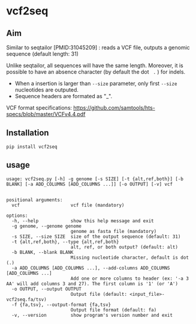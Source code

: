 # vcf2seq


## Aim

Similar to seqtailor [PMID:31045209] : reads a VCF file, outputs a genomic sequence (default length: 31)

Unlike seqtailor, all sequences will have the same length. Moreover, it is possible to have an absence character (by default the dot ` .` ) for indels.

- When a insertion is larger than ``--size`` parameter, only first ``--size`` nucleotides are outputed.
- Sequence headers are formated as "<chr>_<position>_<ref>_<alt>".

VCF format specifications: https://github.com/samtools/hts-specs/blob/master/VCFv4.4.pdf


## Installation

```
pip install vcf2seq
```


## usage

```
usage: vcf2seq.py [-h] -g genome [-s SIZE] [-t {alt,ref,both}] [-b BLANK] [-a ADD_COLUMNS [ADD_COLUMNS ...]] [-o OUTPUT] [-v] vcf


positional arguments:
  vcf                   vcf file (mandatory)

options:
  -h, --help            show this help message and exit
  -g genome, --genome genome
                        genome as fasta file (mandatory)
  -s SIZE, --size SIZE  size of the output sequence (default: 31)
  -t {alt,ref,both}, --type {alt,ref,both}
                        alt, ref, or both output? (default: alt)
  -b BLANK, --blank BLANK
                        Missing nucleotide character, default is dot (.)
  -a ADD_COLUMNS [ADD_COLUMNS ...], --add-columns ADD_COLUMNS [ADD_COLUMNS ...]
                        Add one or more columns to header (ex: '-a 3 AA' will add columns 3 and 27). The first column is '1' (or 'A')
  -o OUTPUT, --output OUTPUT
                        Output file (default: <input_file>-vcf2seq.fa/tsv)
  -f {fa,tsv}, --output-format {fa,tsv}
                        Output file format (default: fa)
  -v, --version         show program's version number and exit
```